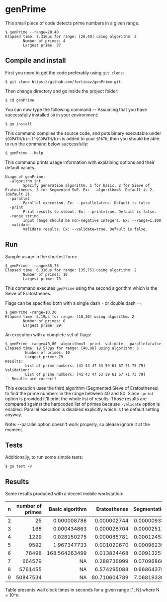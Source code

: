 # genPrime

This small piece of code detects prime numbers in a given range. 
```
$ genPrime --range=20,40
Elapsed time: 7.316µs for range: [20,40] using algorithm: 2 
        Number of primes: 4 
        Largest prime: 37 
```

## Compile and install 
First you need to get the code preferably using `git clone`:
```
$ git clone https://github.com/fertinaz/genPrime.git
```
Then change directory and go inside the project folder:
```
$ cd genPrime
````
You can now type the following command -- Assuming that you have 
successfully installed `GO` in your environment:
```
$ go install
```
This command compiles the source code, and puts binary executable 
under `$GOPATH/bin`. If `$GOPATH/bin` is added to your `$PATH`, then 
you should be able to run the command below successfully:
```
$ genPrime --help
```
This command prints usage information with explaining options and their
default values. 
```
Usage of genPrime:
  -algorithm int
        Specify generation algorithm. 1 for basic, 2 for Sieve of Eratosthenes, 3 for Segmented SoE. Ex: --algorithm=3. Default is 2. (default 2)
  -parallel
        Parallel execution. Ex: --parallel=true. Default is false.
  -print
        Print results to stdout. Ex: --print=true. Default is false.
  -range string
        Input range should be non-negative integers. Ex: --range=1,100
  -validate
        Validate results. Ex: --validate=true. Default is false.
```

## Run
Sample usage in the shortest form:
```
$ genPrime --range=35,75 
Elapsed time: 6.316µs for range: [35,75] using algorithm: 2 
        Number of primes: 10 
        Largest prime: 73 
```
This command executes `genPrime` using the second algorithm which
is the Sieve of Eratosthenes. 

Flags can be specified both with a single dash `-` or double dash `--`. 
```
$ genPrime -range=10,30
Elapsed time: 5.19µs for range: [10,30] using algorithm: 2 
        Number of primes: 6 
        Largest prime: 29 
```

An execution with a complete set of flags:
```
$ genPrime -range=40,80 -algorithm=3 -print -validate --parallel=false
Elapsed time: 19.578µs for range: [40,80] using algorithm: 3 
         Number of primes: 10 
         Largest prime: 79 
Results: 
         List of prime numbers: [41 43 47 53 59 61 67 71 73 79] 
Validation: 
         List of prime numbers: [41 43 47 53 59 61 67 71 73 79] 
-- Results are correct!
```
This execution uses the third algorithm (Segmented Sieve of Eratosthenes) 
to find the prime numbers in the range between 40 and 80. 
Since `-print` option is provided it'll print the whole list of results. 
Those results are compared against the hardcoded list of primes because
`-validate` option is enabled. Parallel execution is disabled explicitly
which is the default setting anyway.

Note:
--parallel option doesn't work properly, so please ignore it at the moment.

## Tests
Additionally, to run some simple tests:
```
$ go test -v
```

## Results
Some results produced with a decent mobile workstation:

| n   | number of primes | Basic algorithm | Eratosthenes | Segmentation |
| --- | ---: | ---: | ---:| ---: |
| 2   |             25 |     0.000008786 |  0.000002744 |  0.000009336 | 
| 3   |            168 |     0.000434863 |  0.000028704 |  0.000025178 | 
| 4   |           1229 |     0.028150275 |  0.000085781 |  0.000124532 | 
| 5   |           9592 |     1.967347733 |  0.001020670 |  0.000962392 | 
| 6   |          78498 |   168.564263499 |  0.013824468 |  0.009132511 | 
| 7   |         664579 |              NA |  0.288736999 |  0.070968662 | 
| 8   |        5761455 |              NA |  6.574295088 |  0.668643781 | 
| 9   |       50847534 |              NA | 80.710604789 |  7.068193302 | 

Table presents wall clock times in seconds for a given range [1, N] 
where N = 10^n.
